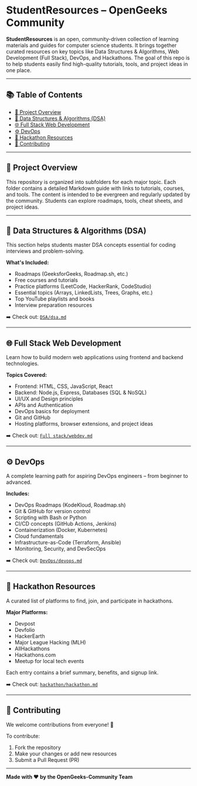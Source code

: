 # StudentResources – OpenGeeks Community

**StudentResources** is an open, community-driven collection of learning materials and guides for computer science students. It brings together curated resources on key topics like Data Structures & Algorithms, Web Development (Full Stack), DevOps, and Hackathons. The goal of this repo is to help students easily find high-quality tutorials, tools, and project ideas in one place.

---

## 📚 Table of Contents

- [📖 Project Overview](#-project-overview)
- [📘 Data Structures & Algorithms (DSA)](#-data-structures--algorithms-dsa)
- [🌐 Full Stack Web Development](#-full-stack-web-development)
- [⚙️ DevOps](#devops)
- [🚀 Hackathon Resources](#-hackathon-resources)
- [🤝 Contributing](#-contributing)


---

## 📖 Project Overview

This repository is organized into subfolders for each major topic. Each folder contains a detailed Markdown guide with links to tutorials, courses, and tools. The content is intended to be evergreen and regularly updated by the community. Students can explore roadmaps, tools, cheat sheets, and project ideas.

---

## 📘 Data Structures & Algorithms (DSA)

This section helps students master DSA concepts essential for coding interviews and problem-solving.

**What's Included:**
- Roadmaps (GeeksforGeeks, Roadmap.sh, etc.)
- Free courses and tutorials
- Practice platforms (LeetCode, HackerRank, CodeStudio)
- Essential topics (Arrays, LinkedLists, Trees, Graphs, etc.)
- Top YouTube playlists and books
- Interview preparation resources

➡️ Check out: [`DSA/dsa.md`](./DSA/dsa.md)

---

## 🌐 Full Stack Web Development

Learn how to build modern web applications using frontend and backend technologies.

**Topics Covered:**
- Frontend: HTML, CSS, JavaScript, React
- Backend: Node.js, Express, Databases (SQL & NoSQL)
- UI/UX and Design principles
- APIs and Authentication
- DevOps basics for deployment
- Git and GitHub
- Hosting platforms, browser extensions, and project ideas

➡️ Check out: [`Full stack/webdev.md`](./Full%20stack/webdev.md)

---
<a name="devops"></a>
## ⚙️ DevOps

A complete learning path for aspiring DevOps engineers – from beginner to advanced.

**Includes:**
- DevOps Roadmaps (KodeKloud, Roadmap.sh)
- Git & GitHub for version control
- Scripting with Bash or Python
- CI/CD concepts (GitHub Actions, Jenkins)
- Containerization (Docker, Kubernetes)
- Cloud fundamentals
- Infrastructure-as-Code (Terraform, Ansible)
- Monitoring, Security, and DevSecOps

➡️ Check out: [`DevOps/devops.md`](./DevOps/devops.md)

---

## 🚀 Hackathon Resources

A curated list of platforms to find, join, and participate in hackathons.

**Major Platforms:**
- Devpost
- Devfolio
- HackerEarth
- Major League Hacking (MLH)
- AllHackathons
- Hackathons.com
- Meetup for local tech events

Each entry contains a brief summary, benefits, and signup link.

➡️ Check out: [`hackathon/hackathon.md`](./hackathon/hacks.md)

---

## 🤝 Contributing

We welcome contributions from everyone! 🙌

To contribute:
1. Fork the repository
2. Make your changes or add new resources
3. Submit a Pull Request (PR)


---

**Made with ❤️ by the OpenGeeks-Community Team**

